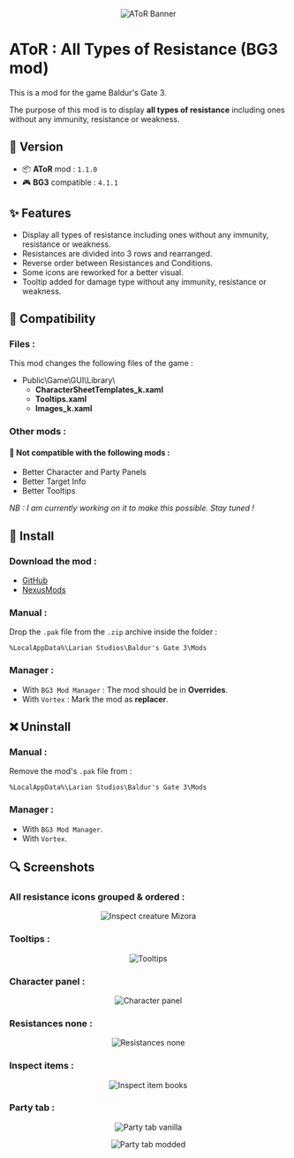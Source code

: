 <p align="center">
  <img src="Docs/Banner/AToR_Banner.png" alt="AToR Banner"/>
</p>

# AToR : All Types of Resistance (BG3 mod)

This is a mod for the game Baldur's Gate 3.

The purpose of this mod is to display **all types of resistance** including ones without any immunity, resistance or weakness.

## 🔖 Version
- 📦 **AToR** mod : `1.1.0`
- 🎮 **BG3** compatible : `4.1.1`

## ✨ Features

- Display all types of resistance including ones without any immunity, resistance or weakness.
- Resistances are divided into 3 rows and rearranged.
- Reverse order between Resistances and Conditions.
- Some icons are reworked for a better visual.
- Tooltip added for damage type without any immunity, resistance or weakness.

## 🔀 Compatibility

### Files :

This mod changes the following files of the game :

- Public\Game\GUI\Library\
  - **CharacterSheetTemplates_k.xaml**
  - **Tooltips.xaml**
  - **Images_k.xaml**
  
### Other mods :

#### 🚫 Not compatible with the following mods :
- Better Character and Party Panels
- Better Target Info
- Better Tooltips

*NB : I am currently working on it to make this possible. Stay tuned !*

## 💾 Install

### Download the mod : 
- [GitHub](https://github.com/Coyote-31/bg3-all-types-of-resistance/releases)
- [NexusMods](https://www.nexusmods.com/baldursgate3/mods/6458)

### Manual :
Drop the `.pak` file from the `.zip` archive inside the folder :

    %LocalAppData%\Larian Studios\Baldur's Gate 3\Mods

### Manager :
- With `BG3 Mod Manager` : The mod should be in **Overrides**.
- With `Vortex` : Mark the mod as **replacer**.

## ❌ Uninstall

### Manual :
Remove the mod's `.pak` file from :

    %LocalAppData%\Larian Studios\Baldur's Gate 3\Mods

### Manager :

- With `BG3 Mod Manager`.
- With `Vortex`.

## 🔍 Screenshots

### All resistance icons grouped & ordered :

<p align="center">
  <img src="Docs/Screenshots/Inspect_creature_Mizora.png" alt="Inspect creature Mizora"/>
</p>


### Tooltips :

<p align="center">
  <img src="Docs/Screenshots/Tooltips.png" alt="Tooltips"/>
</p>

### Character panel :

<p align="center">
  <img src="Docs/Screenshots/CharPanel_Karlach.png" alt="Character panel"/>
</p>

### Resistances none :

<p align="center">
  <img src="Docs/Screenshots/Resistances_none.png" alt="Resistances none"/>
</p>


### Inspect items :

<p align="center">
  <img src="Docs/Screenshots/Inspect_item_books.png" alt="Inspect item books"/>
</p>

### Party tab :

<p align="center">
  <img src="Docs/Screenshots/Party_tab_vanilla.png" alt="Party tab vanilla"/>
</p>

<p align="center">
  <img src="Docs/Screenshots/Party_tab_modded.png" alt="Party tab modded"/>
</p>
